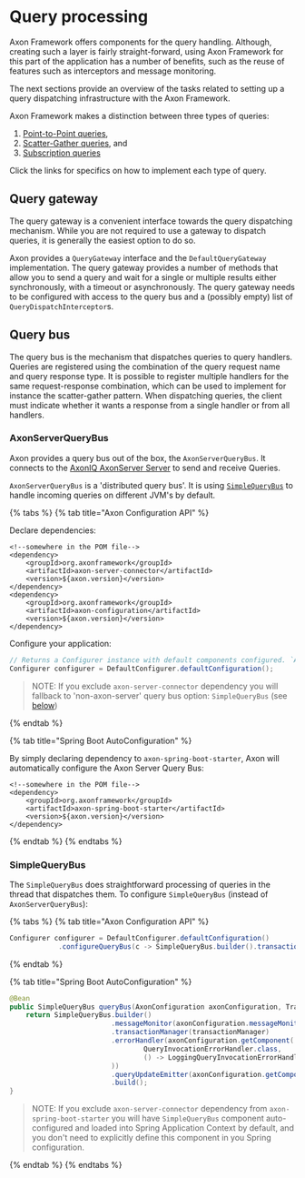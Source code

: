 # Query processing

Axon Framework offers components for the query handling. 
Although, creating such a layer is fairly straight-forward, 
 using Axon Framework for this part of the application has a number of benefits, 
 such as the reuse of features such as interceptors and message monitoring.

The next sections provide an overview of the tasks related to setting up a query dispatching infrastructure with the Axon Framework.

Axon Framework makes a distinction between three types of queries:

1. [Point-to-Point queries](../implementing-domain-logic/query-handling/dispatching-queries.md#point-to-point-queries),
2. [Scatter-Gather queries](../implementing-domain-logic/query-handling/dispatching-queries.md#scatter-gather-queries), and
3. [Subscription queries](../implementing-domain-logic/query-handling/dispatching-queries.md#subscription-queries)

Click the links for specifics on how to implement each type of query.

## Query gateway

The query gateway is a convenient interface towards the query dispatching mechanism. 
While you are not required to use a gateway to dispatch queries,
 it is generally the easiest option to do so. 

Axon provides a `QueryGateway` interface and the `DefaultQueryGateway` implementation. 
The query gateway provides a number of methods that allow you to send a query and wait for a single or multiple results either synchronously,
 with a timeout or asynchronously. 
The query gateway needs to be configured with access to the query bus and a \(possibly empty\) list of `QueryDispatchInterceptor`s.

## Query bus

The query bus is the mechanism that dispatches queries to query handlers. 
Queries are registered using the combination of the query request name and query response type. 
It is possible to register multiple handlers for the same request-response combination,
 which can be used to implement for instance the scatter-gather pattern. 
When dispatching queries, the client must indicate whether it wants a response from a single handler or from all handlers.

### AxonServerQueryBus

Axon provides a query bus out of the box, the `AxonServerQueryBus`. It connects to the [AxonIQ AxonServer Server](/introduction/axon-server.md) to send and receive Queries.

`AxonServerQueryBus` is a 'distributed query bus'. It is using [`SimpleQueryBus`](query-processing.md#simplequerybus) to handle incoming queries on different JVM's by default.

{% tabs %}
{% tab title="Axon Configuration API" %}

Declare dependencies:
```
<!--somewhere in the POM file-->
<dependency>
    <groupId>org.axonframework</groupId>
    <artifactId>axon-server-connector</artifactId>
    <version>${axon.version}</version>
</dependency>
<dependency>
    <groupId>org.axonframework</groupId>
    <artifactId>axon-configuration</artifactId>
    <version>${axon.version}</version>
</dependency>
```
Configure your application:
```java
// Returns a Configurer instance with default components configured. `AxonServerQueryBus` is configured as Query Bus by default.
Configurer configurer = DefaultConfigurer.defaultConfiguration();
```
> NOTE: If you exclude `axon-server-connector` dependency you will fallback to 'non-axon-server' query bus option: `SimpleQueryBus` (see [below](query-processing.md#simplequerybus))

{% endtab %}

{% tab title="Spring Boot AutoConfiguration" %}

By simply declaring dependency to `axon-spring-boot-starter`, Axon will automatically configure the Axon Server Query Bus:
```
<!--somewhere in the POM file-->
<dependency>
    <groupId>org.axonframework</groupId>
    <artifactId>axon-spring-boot-starter</artifactId>
    <version>${axon.version}</version>
</dependency>

```
{% endtab %}
{% endtabs %}

### SimpleQueryBus

The `SimpleQueryBus` does straightforward processing of queries in the thread that dispatches them. To configure `SimpleQueryBus` (instead of `AxonServerQueryBus`):

{% tabs %}
{% tab title="Axon Configuration API" %}

```java
Configurer configurer = DefaultConfigurer.defaultConfiguration()
            .configureQueryBus(c -> SimpleQueryBus.builder().transactionManager(c.getComponent(TransactionManager.class)).messageMonitor(c.messageMonitor(SimpleQueryBus.class, "queryBus")).build());
 ```
{% endtab %}

{% tab title="Spring Boot AutoConfiguration" %}
```java
@Bean
public SimpleQueryBus queryBus(AxonConfiguration axonConfiguration, TransactionManager transactionManager) {
    return SimpleQueryBus.builder()
                         .messageMonitor(axonConfiguration.messageMonitor(QueryBus.class, "queryBus"))
                         .transactionManager(transactionManager)
                         .errorHandler(axonConfiguration.getComponent(
                                 QueryInvocationErrorHandler.class,
                                 () -> LoggingQueryInvocationErrorHandler.builder().build()
                         ))
                         .queryUpdateEmitter(axonConfiguration.getComponent(QueryUpdateEmitter.class))
                         .build();
}

```
> NOTE: If you exclude `axon-server-connector` dependency from `axon-spring-boot-starter` you will have `SimpleQueryBus` component auto-configured and loaded into Spring Application Context by default, and you don't need to explicitly define this component in you Spring configuration.

{% endtab %}
{% endtabs %}
